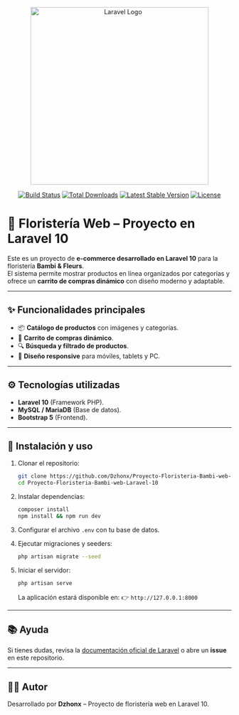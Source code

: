 <p align="center"><a href="https://laravel.com" target="_blank"><img src="https://raw.githubusercontent.com/laravel/art/master/logo-lockup/5%20SVG/2%20CMYK/1%20Full%20Color/laravel-logolockup-cmyk-red.svg" width="400" alt="Laravel Logo"></a></p>

<p align="center">
<a href="https://github.com/laravel/framework/actions"><img src="https://github.com/laravel/framework/workflows/tests/badge.svg" alt="Build Status"></a>
<a href="https://packagist.org/packages/laravel/framework"><img src="https://img.shields.io/packagist/dt/laravel/framework" alt="Total Downloads"></a>
<a href="https://packagist.org/packages/laravel/framework"><img src="https://img.shields.io/packagist/v/laravel/framework" alt="Latest Stable Version"></a>
<a href="https://packagist.org/packages/laravel/framework"><img src="https://img.shields.io/packagist/l/laravel/framework" alt="License"></a>
</p>

# 🌸 Floristería Web – Proyecto en Laravel 10  

Este es un proyecto de **e-commerce desarrollado en Laravel 10** para la floristería **Bambi & Fleurs**.  
El sistema permite mostrar productos en línea organizados por categorías y ofrece un **carrito de compras dinámico** con diseño moderno y adaptable.  

---

## ✨ Funcionalidades principales  
- 📦 **Catálogo de productos** con imágenes y categorías.  
- 🛒 **Carrito de compras dinámico**.  
- 🔍 **Búsqueda y filtrado de productos**.  
- 📱 **Diseño responsive** para móviles, tablets y PC.  

---

## ⚙️ Tecnologías utilizadas  
- **Laravel 10** (Framework PHP).  
- **MySQL / MariaDB** (Base de datos).  
- **Bootstrap 5** (Frontend).  

---

## 🚀 Instalación y uso  

1. Clonar el repositorio:  
   ```bash
   git clone https://github.com/Dzhonx/Proyecto-Floristeria-Bambi-web-Laravel-10.git
   cd Proyecto-Floristeria-Bambi-web-Laravel-10


2. Instalar dependencias:

   ```bash
   composer install
   npm install && npm run dev
   ```

3. Configurar el archivo `.env` con tu base de datos.

4. Ejecutar migraciones y seeders:

   ```bash
   php artisan migrate --seed
   ```

5. Iniciar el servidor:

   ```bash
   php artisan serve
   ```

   La aplicación estará disponible en:
   👉 `http://127.0.0.1:8000`

---

## 📚 Ayuda

Si tienes dudas, revisa la [documentación oficial de Laravel](https://laravel.com/docs/10.x)
o abre un **issue** en este repositorio.

---

## 👨‍💻 Autor

Desarrollado por **Dzhonx** – Proyecto de floristería web en Laravel 10.

```
